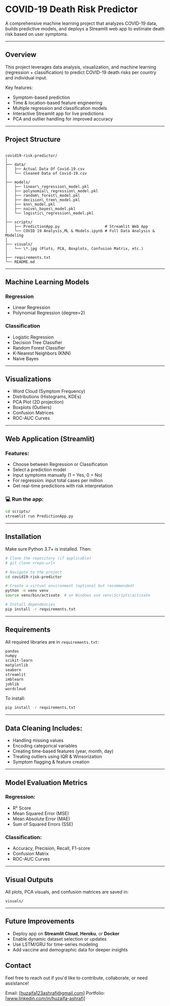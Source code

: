 #  COVID-19 Death Risk Predictor

A comprehensive machine learning project that analyzes COVID-19 data, builds predictive models, and deploys a Streamlit web app to estimate death risk based on user symptoms.

---

## Overview

This project leverages data analysis, visualization, and machine learning (regression + classification) to predict COVID-19 death risks per country and individual input.

Key features:
- Symptom-based prediction
- Time & location-based feature engineering
- Multiple regression and classification models
- Interactive Streamlit app for live predictions
- PCA and outlier handling for improved accuracy

---

## Project Structure

```

covid19-risk-predictor/
│
├── data/
│   ├── Actual Data Of Covid-19.csv
│   └── Cleaned Data of Covid-19.csv
│
├── models/
│   ├── linear\_regression\_model.pkl
│   ├── polynomial\_regression\_model.pkl
│   ├── random\_forest\_model.pkl
│   ├── decision\_tree\_model.pkl
│   ├── knn\_model.pkl
│   ├── naive\_bayes\_model.pkl
│   └── logistic\_regression\_model.pkl
│
├── scripts/
│   ├── PredictionApp.py                    # Streamlit Web App
│   └── COVID 19 Analysis,ML & Models.ipynb # Full Data Analysis & Modeling
│
├── visuals/
│   └── \*.jpg (Plots, PCA, Boxplots, Confusion Matrix, etc.)
│
├── requirements.txt
└── README.md

````

---

## Machine Learning Models

### Regression
-  Linear Regression
-  Polynomial Regression (degree=2)

### Classification
-  Logistic Regression
-  Decision Tree Classifier
-  Random Forest Classifier
-  K-Nearest Neighbors (KNN)
-  Naive Bayes

---

## Visualizations

- Word Cloud (Symptom Frequency)
- Distributions (Histograms, KDEs)
- PCA Plot (2D projection)
- Boxplots (Outliers)
- Confusion Matrices
- ROC-AUC Curves

---

## Web Application (Streamlit)

### Features:
- Choose between Regression or Classification
- Select a prediction model
- Input symptoms manually (1 = Yes, 0 = No)
- For regression: input total cases per million
- Get real-time predictions with risk interpretation

### 💻 Run the app:

```bash
cd scripts/
streamlit run PredictionApp.py
````

---

## Installation

Make sure Python 3.7+ is installed. Then:

```bash
# Clone the repository (if applicable)
# git clone <repo-url>

# Navigate to the project
cd covid19-risk-predictor

# Create a virtual environment (optional but recommended)
python -m venv venv
source venv/bin/activate  # on Windows use venv\Scripts\activate

# Install dependencies
pip install -r requirements.txt
```

---

## Requirements

All required libraries are in `requirements.txt`:

```txt
pandas
numpy
scikit-learn
matplotlib
seaborn
streamlit
imblearn
joblib
wordcloud
```

To install:

```bash
pip install -r requirements.txt
```

---

## Data Cleaning Includes:

* Handling missing values
* Encoding categorical variables
* Creating time-based features (year, month, day)
* Treating outliers using IQR & Winsorization
* Symptom flagging & feature creation

---

## Model Evaluation Metrics

### Regression:

* R² Score
* Mean Squared Error (MSE)
* Mean Absolute Error (MAE)
* Sum of Squared Errors (SSE)

### Classification:

* Accuracy, Precision, Recall, F1-score
* Confusion Matrix
* ROC-AUC Curves

---

## Visual Outputs

All plots, PCA visuals, and confusion matrices are saved in:

```
visuals/
```

---

## Future Improvements

* Deploy app on **Streamlit Cloud**, **Heroku**, or **Docker**
* Enable dynamic dataset selection or updates
* Use LSTM/GRU for time-series modeling
* Add vaccine and demographic data for deeper insights

## Contact

Feel free to reach out if you'd like to contribute, collaborate, or need assistance!

Email: [huzaifa123ashrafi@gmail.com]
Portfolio: [www.linkedin.com/in/huzaifa-ashrafi]

